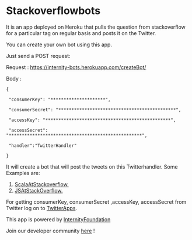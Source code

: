 # Stackoverflowbots

It is an app deployed on Heroku that pulls the question from stackoverflow for a particular tag on regular basis and posts it on the Twitter.

You can create your own bot using this app. 

Just send a POST request:

Request : https://internity-bots.herokuapp.com/createBot/<TagName>

Body : 

    {
    
     "consumerKey": "*********************",
     
     "consumerSecret": "*********************************************",
     
     "accessKey": "************************************************",
     
     "accessSecret": "***************************************************",
     
     "handler":"TwitterHandler"
     
    }

It will create a bot that will post the tweets on this Twitterhandler.
Some Examples are:
1. [ScalaAtStackoverflow.](https://twitter.com/ScalaAtStack)
2. [JSAtStackOverflow.](https://twitter.com/JSAtStack)


For getting consumerKey, consumerSecret ,accessKey, accessSecret from Twitter log on to [TwitterApps](https://apps.twitter.com).

This app is powered by [InternityFoundation](http://www.internity.in/)

Join our developer community [here](http://www.internity.in/) ! 
